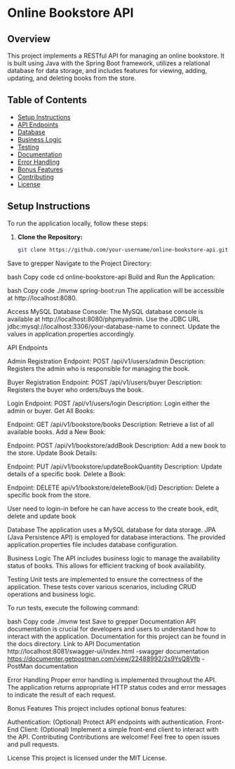 # Online Bookstore API

## Overview
This project implements a RESTful API for managing an online bookstore. It is built using Java with the Spring Boot framework, utilizes a relational database for data storage, and includes features for viewing, adding, updating, and deleting books from the store.

## Table of Contents
- [Setup Instructions](#setup-instructions)
- [API Endpoints](#api-endpoints)
- [Database](#database)
- [Business Logic](#business-logic)
- [Testing](#testing)
- [Documentation](#documentation)
- [Error Handling](#error-handling)
- [Bonus Features](#bonus-features)
- [Contributing](#contributing)
- [License](#license)

## Setup Instructions
To run the application locally, follow these steps:

1. **Clone the Repository:**
   ```bash
   git clone https://github.com/your-username/online-bookstore-api.git
Save to grepper
Navigate to the Project Directory:

bash
Copy code
cd online-bookstore-api
Build and Run the Application:

bash
Copy code
./mvnw spring-boot:run
The application will be accessible at http://localhost:8080.

Access MySQL Database Console:
The MySQL database console is available at http://localhost:8080/phpmyadmin. Use the JDBC URL jdbc:mysql://localhost:3306/your-database-name to connect. Update the values in application.properties accordingly.

API Endpoints

Admin Registration
Endpoint: POST /api/v1/users/admin
Description: Registers the admin who is responsible for managing the book.

Buyer Registration
Endpoint: POST /api/v1/users/buyer
Description: Registers the buyer who orders/buys the book.

Login
Endpoint: POST /api/v1/users/login
Description: Login either the admin or buyer.
Get All Books:

Endpoint: GET /api/v1/bookstore/books
Description: Retrieve a list of all available books.
Add a New Book:

Endpoint: POST /api/v1/bookstore/addBook
Description: Add a new book to the store.
Update Book Details:

Endpoint: PUT /api/v1/bookstore/updateBookQuantity
Description: Update details of a specific book.
Delete a Book:

Endpoint: DELETE api/v1/bookstore/deleteBook/{id}
Description: Delete a specific book from the store.

User need to login-in before he can have access to the create book, edit, delete and update book

Database
The application uses a MySQL database for data storage. JPA (Java Persistence API) is employed for database interactions. The provided application.properties file includes database configuration.

Business Logic
The API includes business logic to manage the availability status of books. This allows for efficient tracking of book availability.


Testing
Unit tests are implemented to ensure the correctness of the application. These tests cover various scenarios, including CRUD operations and business logic.

To run tests, execute the following command:

bash
Copy code
./mvnw test
Save to grepper
Documentation
API documentation is crucial for developers and users to understand how to interact with the application. Documentation for this project can be found in the docs directory. Link to API Documentation
http://localhost:8081/swagger-ui/index.html  -swagger documentation
https://documenter.getpostman.com/view/22488992/2s9YsQ8Vfb -PostMan documentation

Error Handling
Proper error handling is implemented throughout the API. The application returns appropriate HTTP status codes and error messages to indicate the result of each request.

Bonus Features
This project includes optional bonus features:

Authentication: (Optional) Protect API endpoints with authentication.
Front-End Client: (Optional) Implement a simple front-end client to interact with the API.
Contributing
Contributions are welcome! Feel free to open issues and pull requests.

License
This project is licensed under the MIT License.
